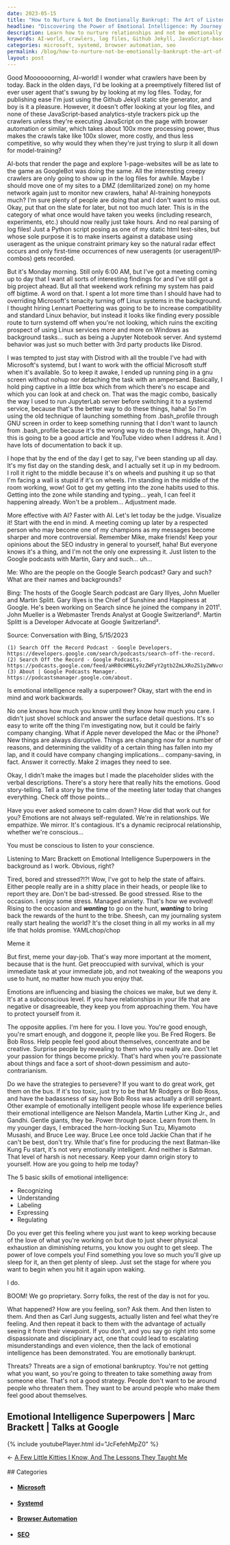 ```yaml
---
date: 2023-05-15
title: "How to Nurture & Not Be Emotionally Bankrupt: The Art of Listening"
headline: "Discovering the Power of Emotional Intelligence: My Journey to Becoming an Emotional Superhero"
description: Learn how to nurture relationships and not be emotionally bankrupt with the art of listening. Discover the five basic skills of emotional intelligence and how to apply them in relationships. Get inspired by the stories of Nelson Mandela, Martin Luther King Jr., and Gandhi. Find out how to make people feel good about themselves and rise to the occasion with emotional intelligence superpowers.
keywords: AI-world, crawlers, log files, Github Jekyll, JavaScript-based analytics, browser automation, AI-bots, DMZ, Linux services, Microsoft, systemd, Jupyter Notebook server, JupyterLab server, GNU screen, .bash_profile, Python script, useragent, primary key, radar effect, SEO, Google Podcasts, Martin, Gary, Mike, Emotional Intelligence Superpowers, Marc Brackett, Talks at Google, emotional
categories: microsoft, systemd, browser automation, seo
permalink: /blog/how-to-nurture-not-be-emotionally-bankrupt-the-art-of-listening/
layout: post
---
```



Good Mooooooorning, AI-world! I wonder what crawlers have been by today. Back
in the olden days, I'd be looking at a preemptively filtered list of ever user
agent that's swung by by looking at my log files. Today, for publishing ease I'm
just using the Github Jekyll static site generator, and boy is it a pleasure.
However, it doesn't offer looking at your log files, and none of these
JavaScript-based analytics-style trackers pick up the crawlers unless they're
executing JavaScript on the page with browser automation or similar, which
takes about 100x more processing power, thus makes the crawls take like 100x
slower, more costly, and thus less competitive, so why would they when they're
just trying to slurp it all down for model-training? 

AI-bots that render the page and explore 1-page-websites will be as late to the
game as GoogleBot was doing the same. All the interesting creepy crawlers are
only going to show up in the log files for awhile. Maybe I should move one of
my sites to a DMZ (demilitarized zone) on my home network again just to monitor
new crawlers, haha! AI-training honeypots much? I'm sure plenty of people are
doing that and I don't want to miss out. Okay, put that on the slate for later,
but not too much later. This is in the category of what once would have taken
you weeks (including research, experiments, etc.) should now really just take
hours. And no real parsing of log files! Just a Python script posing as one of
my static html test-sites, but whose sole purpose it is to make inserts against
a database using useragent as the unique constraint primary key so the natural
radar effect occurs and only first-time occurrences of new useragents (or
useragent/IP-combos) gets recorded.

But it's Monday morning. Still only 6:00 AM, but I've got a meeting coming up
to day that I want all sorts of interesting findings for and I've still got a
big project ahead. But all that weekend work refining my system has paid off
bigtime. A word on that. I spent a lot more time than I should have had to
overriding Microsoft's tenacity turning off Linux systems in the background. I
thought hiring Lennart Poettering was going to be to increase compatibility and
standard Linux behavior, but instead it looks like finding every possible route
to turn systemd off when you're not looking, which ruins the exciting prospect
of using Linux services more and more on Windows as background tasks... such as
being a Jupyter Notebook server. And systemd behavior was just so much better
with 3rd party products like Disrod. 

I was tempted to just stay with Distrod with all the trouble I've had with
Microsoft's systemd, but I want to work with the official Microsoft stuff when
it's available. So to keep it awake, I ended up running ping in a gnu screen
without nohup nor detaching the task with an ampersand. Basically, I hold ping
captive in a little box which from which there's no escape and which you can
look at and check on. That was the magic combo, basically the way I used to run
JupyterLab server before switching it to a systemd service, because that's the
better way to do these things, haha! So I'm using the old technique of
launching something from .bash_profile through GNU screen in order to keep
something running that I don't want to launch from .bash_profile because it's
the wrong way to do these things, haha! Oh, this is going to be a good article
and YouTube video when I address it. And I have lots of documentation to back
it up.

I hope that by the end of the day I get to say, I've been standing up all day.
It's my fist day on the standing desk, and I actually set it up in my bedroom.
I roll it right to the middle because it's on wheels and pushing it up so that
I'm facing a wall is stupid if it's on wheels. I'm standing in the middle of
the room working, wow! Got to get my getting into the zone habits used to this.
Getting into the zone while standing and typing... yeah, I can feel it
happening already. Won't be a problem... Adjustment made. 

More effective with AI? Faster with AI. Let's let today be the judge. Visualize
it! Start with the end in mind. A meeting coming up later by a respected person
who may become one of my champions as my messages become sharper and more
controversial. Remember Mike, make friends! Keep your opinions about the SEO
industry in general to yourself, haha! But everyone knows it's a thing, and I'm
not the only one expressing it. Just listen to the Google podcasts with Martin,
Gary and such... uh...

Me: Who are the people on the Google Search podcast? Gary and such? What are
their names and backgrounds?

Bing: The hosts of the Google Search podcast are Gary Illyes, John Mueller and Martin Splitt. Gary Illyes is the Chief of Sunshine and Happiness at Google. He's been working on Search since he joined the company in 2011¹. John Mueller is a Webmaster Trends Analyst at Google Switzerland². Martin Splitt is a Developer Advocate at Google Switzerland².

Source: Conversation with Bing, 5/15/2023

    (1) Search Off the Record Podcast - Google Developers. https://developers.google.com/search/podcasts/search-off-the-record.
    (2) Search Off the Record - Google Podcasts. https://podcasts.google.com/feed/aHR0cHM6Ly9zZWFyY2gtb2ZmLXRoZS1yZWNvcmQubGlic3luLmNvbS9yc3M.
    (3) About | Google Podcasts Manager. https://podcastsmanager.google.com/about.

Is emotional intelligence really a superpower? Okay, start with the end in mind
and work backwards. 

No one knows how much you know until they know how much you care. I didn't just
shovel schlock and answer the surface detail questions. It's so easy to write
off the thing I'm investigating now, but it could be fairly company changing.
What if Apple never developed the Mac or the iPhone? New things are always
disruptive. Things are changing now for a number of reasons, and determining
the validity of a certain thing has fallen into my lap, and it could have
company changing implications... company-saving, in fact. Answer it correctly.
Make 2 images they need to see.

Okay, I didn't make the images but I made the placeholder slides with the
verbal descriptions. There's a story here that really hits the emotions. Good
story-telling. Tell a story by the time of the meeting later today that changes
everything. Check off those points...

Have you ever asked someone to calm down? How did that work out for you?
Emotions are not always self-regulated. We're in relationships. We empathize.
We mirror. It's contagious. It's a dynamic reciprocal relationship, whether
we're conscious...

You must be conscious to listen to your conscience.

Listening to Marc Brackett on Emotional Intelligence Superpowers in the
background as I work. Obvious, right?

Tired, bored and stressed?!?! Wow, I've got to help the state of affairs.
Either people really are in a shitty place in their heads, or people like to
report they are. Don't be bad-stressed. Be good stressed. Rise to the occasion.
I enjoy some stress. Managed anxiety. That's how we evolved! Rising to the
occasion and ***wanting*** to go on the hunt, ***wanting*** to bring back the
rewards of the hunt to the tribe. Sheesh, can my journaling system really start
healing the world? It's the closet thing in all my works in all my life that
holds promise. YAMLchop/chop

Meme it

But first, meme your day-job. That's way more important at the moment, because
that is the hunt. Get preoccupied with survival, which is your immediate task
at your immediate job, and not tweaking of the weapons you use to hunt, no
matter how much you enjoy that.

Emotions are influencing and biasing the choices we make, but we deny it. It's
at a subconscious level. If you have relationships in your life that are
negative or disagreeable, they keep you from approaching them. You have to
protect yourself from it.

The opposite applies. I'm here for you. I love you. You're good enough, you're
smart enough, and doggone it, people like you. Be Fred Rogers. Be Bob Ross.
Help people feel good about themselves, concentrate and be creative. Surprise
people by revealing to them who you really are. Don't let your passion for
things become prickly. That's hard when you're passionate about things and face
a sort of shoot-down pessimism and auto-contrarianism.

Do we have the strategies to persevere? If you want to do great work, get them
on the bus. If it's too toxic, just try to be that Mr Rodgers or Bob Ross, and
have the badassness of say how Bob Ross was actually a drill sergeant. Other
example of emotionally intelligent people whose life experience belies their
emotional intelligence are Nelson Mandela, Martin Luther King Jr., and Gandhi.
Gentle giants, they be. Power through peace. Learn from them. In my younger
days, I embraced the horn-locking Sun Tzu, Miyamoto Musashi, and Bruce Lee way.
Bruce Lee once told Jackie Chan that if he can't be best, don't try. While
that's fine for producing the next Batman-like Kung Fu start, it's not very
emotionally intelligent. And neither is Batman. That level of harsh is not
necessary. Keep your damn origin story to yourself. How are you going to help
me today?

The 5 basic skills of emotional intelligence:

- Recognizing
- Understanding
- Labeling
- Expressing
- Regulating

Do you ever get this feeling where you just want to keep working because of the
love of what you're working on but due to just sheer physical exhaustion an
diminishing returns, you know you ought to get sleep. The power of love compels
you! Find something you love so much you'll give up sleep for it, an then get
plenty of sleep. Just set the stage for where you want to begin when you hit it
again upon waking.

I do.

BOOM! We go proprietary. Sorry folks, the rest of the day is not for you.

What happened? How are you feeling, son? Ask them. And then listen to them. And
then as Carl Jung suggests, actually listen and feel what they're feeling. And
then repeat it back to them with the advantage of actually seeing it from their
viewpoint. If you don't, and you say go right into some dispassionate and
disciplinary act, one that could lead to escalating misunderstandings and even
violence, then the lack of emotional intelligence has been demonstrated. You
are emotionally bankrupt.

Threats? Threats are a sign of emotional bankruptcy. You're not getting what
you want, so you're going to threaten to take something away from someone else.
That's not a good strategy. People don't want to be around people who threaten
them. They want to be around people who make them feel good about themselves.

## Emotional Intelligence Superpowers | Marc Brackett | Talks at Google

{% include youtubePlayer.html id="JcFefehMpZ0" %}







<div class="arrow-links"><div class="post-nav-prev"><span class="arrow">&larr;&nbsp;</span><a href="/blog/a-few-little-kitties-i-know-and-the-lessons-they-taught-me/">A Few Little Kitties I Know, And The Lessons They Taught Me</a></div> &nbsp; <div class="post-nav-next"><a href=""></a></div></div>
## Categories

<ul>
<li><h4><a href='/microsoft/'>Microsoft</a></h4></li>
<li><h4><a href='/systemd/'>Systemd</a></h4></li>
<li><h4><a href='/browser-automation/'>Browser Automation</a></h4></li>
<li><h4><a href='/seo/'>SEO</a></h4></li></ul>